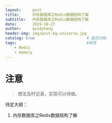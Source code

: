 ```yaml
---
layout:     post
title:      内存数据库之Redis数据结构了解
subtitle:   内存数据库之Redis数据结构了解
date:       2019-10-27
author:     qin4zhang
header-img: img/post-bg-universe.jpg 
catalog: true 						# 是否归档
tags:								#标签
    - Redis
    - memory
---
```

# 注意
> 想法及时记录，实现可以待做。

待定大纲：
1. 内存数据库之Redis数据结构了解